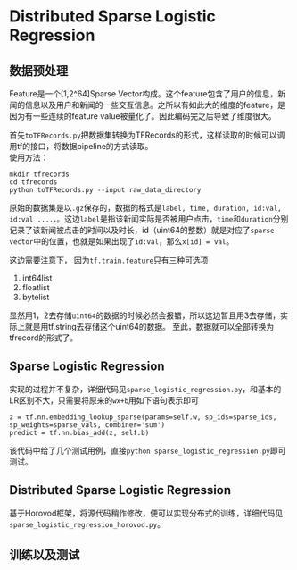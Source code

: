# Distributed Sparse Logistic Regression

## 数据预处理

Feature是一个[1,2^64]Sparse Vector构成。这个feature包含了用户的信息，新闻的信息以及用户和新闻的一些交互信息。之所以有如此大的维度的feature，是因为有一些连续的feature value被量化了。因此编码完之后导致了维度很大。

首先`toTFRecords.py`把数据集转换为TFRecords的形式，这样读取的时候可以调用tf的接口，将数据pipeline的方式读取。\
使用方法：
```
mkdir tfrecords
cd tfrecords
python toTFRecords.py --input raw_data_directory
```

原始的数据集是以`.gz`保存的，数据的格式是`label, time, duration, id:val, id:val ....，`。这边`label`是指该新闻实际是否被用户点击，`time`和`duration`分别记录了该新闻被点击的时间以及时长，id（uint64的整数）就是对应了`sparse vector`中的位置，也就是如果出现了`id:val`，那么`x[id] = val`。

这边需要注意下，
因为`tf.train.feature`只有三种可选项
1. int64list
2. floatlist
3. bytelist

显然用1，2去存储`uint64`的数据的时候必然会报错，所以这边暂且用3去存储，实际上就是用tf.string去存储这个uint64的数据。
至此，数据就可以全部转换为tfrecord的形式了。

## Sparse Logistic Regression
实现的过程并不复杂，详细代码见`sparse_logistic_regression.py`，和基本的LR区别不大，只需要将原来的`wx+b`用如下语句表示即可
```
z = tf.nn.embedding_lookup_sparse(params=self.w, sp_ids=sparse_ids, sp_weights=sparse_vals, combiner='sum')
predict = tf.nn.bias_add(z, self.b)
```

该代码中给了几个测试用例，直接`python sparse_logistic_regression.py`即可测试。

## Distributed Sparse Logistic Regression
基于Horovod框架，将源代码稍作修改，便可以实现分布式的训练，详细代码见`sparse_logistic_regression_horovod.py`。

## 训练以及测试
